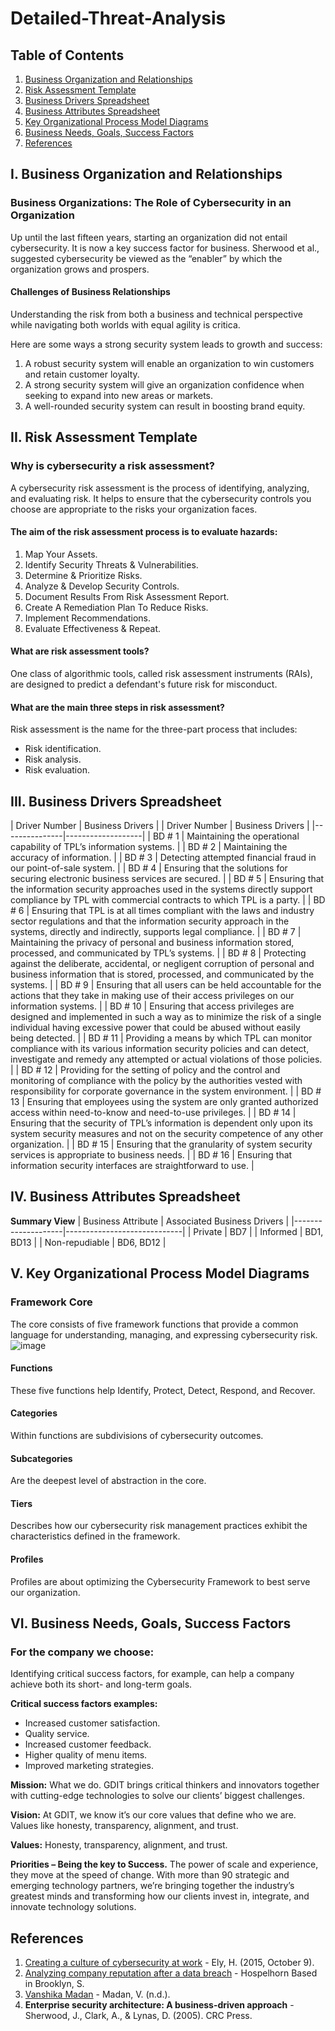 # Detailed-Threat-Analysis

## Table of Contents
1. [Business Organization and Relationships](#i-business-organization-and-relationships)
2. [Risk Assessment Template](#ii-risk-assessment-template)
3. [Business Drivers Spreadsheet](#iii-business-drivers-spreadsheet)
4. [Business Attributes Spreadsheet](#iv-business-attributes-spreadsheet)
5. [Key Organizational Process Model Diagrams](#v-key-organizational-process-model-diagrams)
6. [Business Needs, Goals, Success Factors](#vi-business-needs-goals-success-factors)
7. [References](#references)

## I. Business Organization and Relationships
### Business Organizations: The Role of Cybersecurity in an Organization
Up until the last fifteen years, starting an organization did not entail cybersecurity. It is now a key success factor for business. Sherwood et al., suggested cybersecurity be viewed as the “enabler” by which the organization grows and prospers.

#### Challenges of Business Relationships
Understanding the risk from both a business and technical perspective while navigating both worlds with equal agility is critica.

Here are some ways a strong security system leads to growth and success:
1. A robust security system will enable an organization to win customers and retain customer loyalty.
2. A strong security system will give an organization confidence when seeking to expand into new areas or markets.
3. A well-rounded security system can result in boosting brand equity.

## II. Risk Assessment Template
### Why is cybersecurity a risk assessment?
A cybersecurity risk assessment is the process of identifying, analyzing, and evaluating risk. It helps to ensure that the cybersecurity controls you choose are appropriate to the risks your organization faces.

#### The aim of the risk assessment process is to evaluate hazards:
1. Map Your Assets.
2. Identify Security Threats & Vulnerabilities.
3. Determine & Prioritize Risks.
4. Analyze & Develop Security Controls.
5. Document Results From Risk Assessment Report.
6. Create A Remediation Plan To Reduce Risks.
7. Implement Recommendations.
8. Evaluate Effectiveness & Repeat.

#### What are risk assessment tools?
One class of algorithmic tools, called risk assessment instruments (RAIs), are designed to predict a defendant's future risk for misconduct.

#### What are the main three steps in risk assessment?
Risk assessment is the name for the three-part process that includes:
- Risk identification.
- Risk analysis.
- Risk evaluation.

## III. Business Drivers Spreadsheet
| Driver Number | Business Drivers |
| Driver Number | Business Drivers |
|---------------|-------------------|
| BD # 1        | Maintaining the operational capability of TPL’s information systems. |
| BD # 2        | Maintaining the accuracy of information. |
| BD # 3        | Detecting attempted financial fraud in our point-of-sale system. |
| BD # 4        | Ensuring that the solutions for securing electronic business services are secured. |
| BD # 5        | Ensuring that the information security approaches used in the systems directly support compliance by TPL with commercial contracts to which TPL is a party. |
| BD # 6        | Ensuring that TPL is at all times compliant with the laws and industry sector regulations and that the information security approach in the systems, directly and indirectly, supports legal compliance. |
| BD # 7        | Maintaining the privacy of personal and business information stored, processed, and communicated by TPL’s systems. |
| BD # 8        | Protecting against the deliberate, accidental, or negligent corruption of personal and business information that is stored, processed, and communicated by the systems. |
| BD # 9        | Ensuring that all users can be held accountable for the actions that they take in making use of their access privileges on our information systems. |
| BD # 10       | Ensuring that access privileges are designed and implemented in such a way as to minimize the risk of a single individual having excessive power that could be abused without easily being detected. |
| BD # 11       | Providing a means by which TPL can monitor compliance with its various information security policies and can detect, investigate and remedy any attempted or actual violations of those policies. |
| BD # 12       | Providing for the setting of policy and the control and monitoring of compliance with the policy by the authorities vested with responsibility for corporate governance in the system environment. |
| BD # 13       | Ensuring that employees using the system are only granted authorized access within need-to-know and need-to-use privileges. |
| BD # 14       | Ensuring that the security of TPL’s information is dependent only upon its system security measures and not on the security competence of any other organization. |
| BD # 15       | Ensuring that the granularity of system security services is appropriate to business needs. |
| BD # 16       | Ensuring that information security interfaces are straightforward to use. |

## IV. Business Attributes Spreadsheet
**Summary View**
| Business Attribute | Associated Business Drivers |
|--------------------|-----------------------------|
| Private            | BD7                         |
| Informed           | BD1, BD13                   |
| Non-repudiable     | BD6, BD12                   |

## V. Key Organizational Process Model Diagrams
### Framework Core
The core consists of five framework functions that provide a common language for understanding, managing, and expressing cybersecurity risk.
![image](https://github.com/jmart375/Detailed-Threat-Analysis/assets/91294710/067f7bdb-7a5e-4241-9124-ad3d6f0e3925)



#### Functions
These five functions help Identify, Protect, Detect, Respond, and Recover.

#### Categories
Within functions are subdivisions of cybersecurity outcomes.

#### Subcategories
Are the deepest level of abstraction in the core.

#### Tiers
Describes how our cybersecurity risk management practices exhibit the characteristics defined in the framework.

#### Profiles
Profiles are about optimizing the Cybersecurity Framework to best serve our organization.

## VI. Business Needs, Goals, Success Factors
### For the company we choose:
Identifying critical success factors, for example, can help a company achieve both its short- and long-term goals.

**Critical success factors examples:**
- Increased customer satisfaction.
- Quality service.
- Increased customer feedback.
- Higher quality of menu items.
- Improved marketing strategies.

**Mission:**
What we do. GDIT brings critical thinkers and innovators together with cutting-edge technologies to solve our clients’ biggest challenges.

**Vision:**
At GDIT, we know it’s our core values that define who we are. Values like honesty, transparency, alignment, and trust.

**Values:**
Honesty, transparency, alignment, and trust.

**Priorities – Being the key to Success.**
The power of scale and experience, they move at the speed of change. With more than 90 strategic and emerging technology partners, we’re bringing together the industry’s greatest minds and transforming how our clients invest in, integrate, and innovate technology solutions.

## References
1. [Creating a culture of cybersecurity at work](https://er.educause.edu/blogs/2015/10/creating-a-culture-of-cybersecurity-at-work) - Ely, H. (2015, October 9).
2. [Analyzing company reputation after a data breach](https://www.varonis.com/blog/company-reputation-after-a-data-breach) - Hospelhorn Based in Brooklyn, S.
3. [Vanshika Madan](https://isg-one.com/who-we-are/people/vanshika-madan) - Madan, V. (n.d.).
4. **Enterprise security architecture: A business-driven approach** - Sherwood, J., Clark, A., & Lynas, D. (2005). CRC Press.

